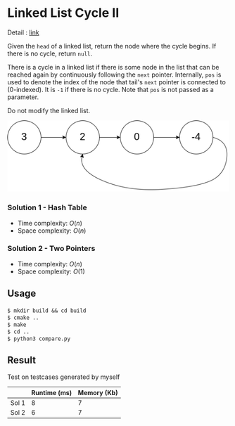 # Linked List Cycle II
Detail : [link](https://leetcode.com/problems/linked-list-cycle/)

Given the `head` of a linked list, return the node where the cycle begins. If there is no cycle, return `null`.

There is a cycle in a linked list if there is some node in the list that can be reached again by continuously following the `next` pointer. Internally, `pos` is used to denote the index of the node that tail's `next` pointer is connected to (0-indexed). It is `-1` if there is no cycle. Note that `pos` is not passed as a parameter.

Do not modify the linked list.

![linked_list_cycle](./circularlinkedlist.png)

### Solution 1 - Hash Table
* Time complexity: $O(n)$
* Space complexity: $O(n)$

### Solution 2 - Two Pointers
* Time complexity: $O(n)$
* Space complexity: $O(1)$

## Usage
```shell
$ mkdir build && cd build
$ cmake ..
$ make
$ cd ..
$ python3 compare.py
```

## Result
Test on testcases generated by myself

|       | Runtime (ms) | Memory (Kb) |
|-------|--------------|-------------|
| Sol 1 | 8            | 7           |
| Sol 2 | 6            | 7           |